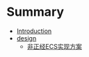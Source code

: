 # Summary

* [Introduction](README.md)
* [design](design/README.md)
  * [非正经ECS实现方案](design/not-serious-ecs-implement.md)

